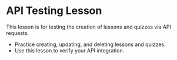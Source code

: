 # API Testing Lesson

This lesson is for testing the creation of lessons and quizzes via API requests.

- Practice creating, updating, and deleting lessons and quizzes.
- Use this lesson to verify your API integration.
